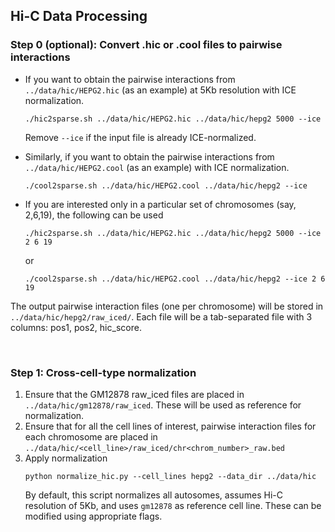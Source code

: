 ## Hi-C Data Processing

### Step 0 (optional): Convert .hic or .cool files to pairwise interactions
- If you want to obtain the pairwise interactions from `../data/hic/HEPG2.hic` (as an example) at 5Kb resolution with ICE normalization.
  ```
  ./hic2sparse.sh ../data/hic/HEPG2.hic ../data/hic/hepg2 5000 --ice
  ```
  Remove `--ice` if the input file is already ICE-normalized. 

- Similarly, if you want to obtain the pairwise interactions from `../data/hic/HEPG2.cool` (as an example) with ICE normalization.
  ```
  ./cool2sparse.sh ../data/hic/HEPG2.cool ../data/hic/hepg2 --ice
  ```
  
- If you are interested only in a particular set of chromosomes (say, 2,6,19), the following can be used
  ```
  ./hic2sparse.sh ../data/hic/HEPG2.hic ../data/hic/hepg2 5000 --ice 2 6 19
  ```
  or
  ```
  ./cool2sparse.sh ../data/hic/HEPG2.cool ../data/hic/hepg2 --ice 2 6 19
  ```
The output pairwise interaction files (one per chromosome) will be stored in `../data/hic/hepg2/raw_iced/`. Each file will be a tab-separated file with 3 columns: pos1, pos2, hic_score.

<br/>

### Step 1: Cross-cell-type normalization
1. Ensure that the GM12878 raw_iced files are placed in `../data/hic/gm12878/raw_iced`. These will be used as reference for normalization.
2. Ensure that for all the cell lines of interest, pairwise interaction files for each chromosome are placed in `../data/hic/<cell_line>/raw_iced/chr<chrom_number>_raw.bed`
3. Apply normalization
   ```
   python normalize_hic.py --cell_lines hepg2 --data_dir ../data/hic
   ```
   By default, this script normalizes all autosomes, assumes Hi-C resolution of 5Kb, and uses `gm12878` as reference cell line. These can be modified using appropriate flags.
   
